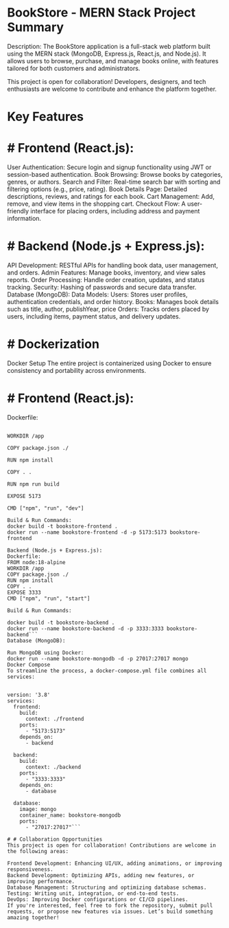 
# BookStore - MERN Stack Project Summary
Description:
The BookStore application is a full-stack web platform built using the MERN stack (MongoDB, Express.js, React.js, and Node.js). It allows users to browse, purchase, and manage books online, with features tailored for both customers and administrators.

This project is open for collaboration! Developers, designers, and tech enthusiasts are welcome to contribute and enhance the platform together.



# Key Features
# # Frontend (React.js):
User Authentication: Secure login and signup functionality using JWT or session-based authentication.
Book Browsing: Browse books by categories, genres, or authors.
Search and Filter: Real-time search bar with sorting and filtering options (e.g., price, rating).
Book Details Page: Detailed descriptions, reviews, and ratings for each book.
Cart Management: Add, remove, and view items in the shopping cart.
Checkout Flow: A user-friendly interface for placing orders, including address and payment information.

# # Backend (Node.js + Express.js):
API Development: RESTful APIs for handling book data, user management, and orders.
Admin Features: Manage books, inventory, and view sales reports.
Order Processing: Handle order creation, updates, and status tracking.
Security: Hashing of passwords and secure data transfer.
Database (MongoDB):
Data Models:
Users: Stores user profiles, authentication credentials, and order history.
Books: Manages book details such as title, author, publishYear, price
Orders: Tracks orders placed by users, including items, payment status, and delivery updates.

# # Dockerization
Docker Setup
The entire project is containerized using Docker to ensure consistency and portability across environments.

# # Frontend (React.js):
Dockerfile:
```FROM node:20-alpine

WORKDIR /app

COPY package.json ./

RUN npm install

COPY . .

RUN npm run build

EXPOSE 5173

CMD ["npm", "run", "dev"]

Build & Run Commands:
docker build -t bookstore-frontend .
docker run --name bookstore-frontend -d -p 5173:5173 bookstore-frontend

Backend (Node.js + Express.js):
Dockerfile:
FROM node:18-alpine
WORKDIR /app
COPY package.json ./
RUN npm install
COPY . .
EXPOSE 3333
CMD ["npm", "run", "start"]

Build & Run Commands:

docker build -t bookstore-backend .
docker run --name bookstore-backend -d -p 3333:3333 bookstore-backend```
Database (MongoDB):

Run MongoDB using Docker:
docker run --name bookstore-mongodb -d -p 27017:27017 mongo
Docker Compose
To streamline the process, a docker-compose.yml file combines all services:


version: '3.8'
services:
  frontend:
    build:
      context: ./frontend
    ports:
      - "5173:5173"
    depends_on:
      - backend

  backend:
    build:
      context: ./backend
    ports:
      - "3333:3333"
    depends_on:
      - database

  database:
    image: mongo
    container_name: bookstore-mongodb
    ports:
      - "27017:27017"```

# # Collaboration Opportunities
This project is open for collaboration! Contributions are welcome in the following areas:

Frontend Development: Enhancing UI/UX, adding animations, or improving responsiveness.
Backend Development: Optimizing APIs, adding new features, or improving performance.
Database Management: Structuring and optimizing database schemas.
Testing: Writing unit, integration, or end-to-end tests.
DevOps: Improving Docker configurations or CI/CD pipelines.
If you're interested, feel free to fork the repository, submit pull requests, or propose new features via issues. Let’s build something amazing together!

